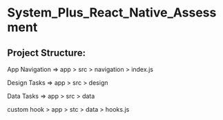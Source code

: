 # System_Plus_React_Native_Assessment

## Project Structure:

App Navigation => app > src > navigation > index.js

Design Tasks => app > src > design

Data Tasks => app > src > data

custom hook > app > stc > data > hooks.js
